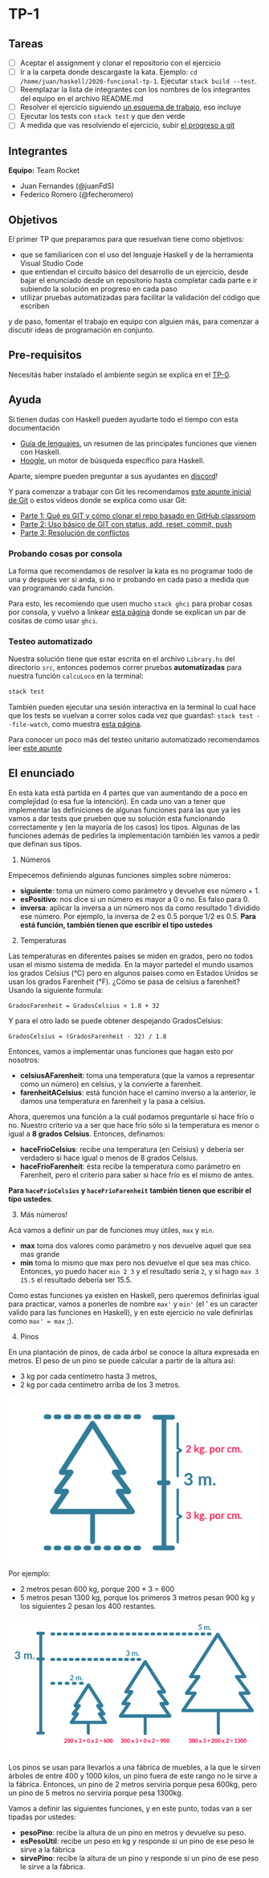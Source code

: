 # TP-1

## Tareas

- [ ] Aceptar el assignment y clonar el repositorio con el ejercicio
- [ ] Ir a la carpeta donde descargaste la kata. Ejemplo: `cd /home/juan/haskell/2020-funcional-tp-1`. Ejecutar `stack build --test`.
- [ ] Reemplazar la lista de integrantes con los nombres de los integrantes del equipo en el archivo README.md
- [ ] Resolver el ejercicio siguiendo [un esquema de trabajo](https://github.com/pdep-utn/enunciados-miercoles-noche/blob/master/pages/haskell/trabajo.md), eso incluye
- [ ] Ejecutar los tests con `stack test` y que den verde
- [ ] A medida que vas resolviendo el ejercicio, subir [el progreso a git](https://github.com/pdep-utn/enunciados-miercoles-noche/blob/master/pages/git/resolverConflictos.md)

## Integrantes

**Equipo:**  Team Rocket

- Juan Fernandes (@juanFdS)
- Federico Romero (@fecheromero)

## Objetivos

El primer TP que preparamos para que resuelvan tiene como objetivos:

- que se familiaricen con el uso del lenguaje Haskell y de la herramienta Visual Studio Code
- que entiendan el circuito básico del desarrollo de un ejercicio, desde bajar el enunciado desde un repositorio hasta completar cada parte e ir subiendo la solución en progreso en cada paso
- utilizar pruebas automatizadas para facilitar la validación del código que escriben

y de paso, fomentar el trabajo en equipo con alguien más, para comenzar a discutir ideas de programación en conjunto.

## Pre-requisitos

Necesitás haber instalado el ambiente según se explica en el [TP-0](https://classroom.github.com/a/--fY8B_v).

## Ayuda

Si tienen dudas con Haskell pueden ayudarte todo el tiempo con esta documentación

- [Guía de lenguajes](https://docs.google.com/document/d/1oJ-tyQJoBtJh0kFcsV9wSUpgpopjGtoyhJdPUdjFIJQ/edit?usp=sharing), un resumen de las principales funciones que vienen con Haskell.
- [Hoogle](https://www.haskell.org/hoogle/), un motor de búsqueda específico para Haskell.

Aparte, siempre pueden preguntar a sus ayudantes en [discord](https://discord.gg/4KY8PWp)!

Y para comenzar a trabajar con Git les recomendamos [este apunte inicial de Git](https://docs.google.com/document/d/1ozqfYCwt-37stynmgAd5wJlNOFKWYQeIZoeqXpAEs0I/edit) o estos videos donde se explica como usar Git:
- [Parte 1: Qué es GIT y cómo clonar el repo basado en GitHub classroom](https://www.youtube.com/watch?v=rRKe7l-ZNvM)
- [Parte 2: Uso básico de GIT con status, add, reset, commit, push](https://www.youtube.com/watch?v=OgasfM5qJJE)
- [Parte 3: Resolución de conflictos](https://www.youtube.com/watch?v=sKcN7cWFniw)

### Probando cosas por consola

La forma que recomendamos de resolver la kata es no programar todo de una y después ver si anda, si no ir probando en cada paso a medida que van programando cada función.

Para esto, les recomiendo que usen mucho `stack ghci` para probar cosas por consola, y vuelvo a linkear [esta página](https://github.com/pdep-utn/enunciados-miercoles-noche/blob/master/pages/haskell/trabajo.md#comandos-%C3%BAtiles) donde se explican un par de cositas de como usar `ghci`.

### Testeo automatizado

Nuestra solución tiene que estar escrita en el archivo `Library.hs` del directorio `src`, entonces podemos correr pruebas **automatizadas** para nuestra función `calcuLoco` en la terminal:

```bash
stack test
```

También pueden ejecutar una sesión interactiva en la terminal lo cual hace que los tests se vuelvan a correr solos cada vez que guardas!: `stack test --file-watch`, como muestra [esta página](https://github.com/pdep-utn/enunciados-miercoles-noche/blob/master/pages/haskell/trabajo.md#pruebas-automatizadas).

Para conocer un poco más del testeo unitario automatizado recomendamos leer [este apunte](https://docs.google.com/document/d/17EPSZSw7oY_Rv2VjEX2kMZDFklMOcDVVxyve9HSG0mE/edit#)

## El enunciado

En esta kata está partida en 4 partes que van aumentando de a poco en complejidad (o esa fue la intención). En cada uno van a tener que implementar las definiciones de algunas funciones para las que ya les vamos a dar tests que prueben que su solución esta funcionando correctamente y (en la mayoría de los casos) los tipos. Algunas de las funciones además de pedirles la implementación también les vamos a pedir que definan sus tipos.

1. Números

Empecemos definiendo algunas funciones simples sobre números:

- **siguiente**: toma un número como parámetro y devuelve ese número + 1.
- **esPositivo**: nos dice si un número es mayor a 0 o no. Es falso para 0.
- **inversa**: aplicar la inversa a un número nos da como resultado 1 dividido ese número. Por ejemplo, la inversa de 2 es 0.5 porque 1/2 es 0.5. **Para está función, también tienen que escribir el tipo ustedes**

2. Temperaturas

Las temperaturas en diferentes países se miden en grados, pero no todos usan el mismo sistema de medida. En la mayor partedel el mundo usamos los grados Celsius (°C) pero en algunos países como en Estados Unidos se usan los grados Farenheit (°F).
¿Cómo se pasa de celsius a farenheit? Usando la siguiente formula:

```
GradosFarenheit = GradosCelsius × 1.8 + 32
```

Y para el otro lado se puede obtener despejando GradosCelsius:

```
GradosCelsius = (GradosFarenheit - 32) / 1.8
```

Entonces, vamos a implementar unas funciones que hagan esto por nosotros:

- **celsiusAFarenheit**: toma una temperatura (que la vamos a representar como un número) en celsius, y la convierte a farenheit. 
- **farenheitACelsius**: está función hace el camino inverso a la anterior, le damos una temperatura en farenheit y la pasa a celsius.

Ahora, queremos una función a la cuál podamos preguntarle si hace frío o no. Nuestro criterio va a ser que hace frío sólo si la temperatura es menor o igual a **8 grados Celsius**. Entonces, definamos:

- **haceFrioCelsius**: recibe una temperatura (en Celsius) y debería ser verdadero si hace igual o menos de 8 grados Celsius.
- **haceFrioFarenheit**: ésta recibe la temperatura como parámetro en Farenheit, pero el criterio para saber si hace frío es el mismo de antes.

**Para `haceFrioCelsius` y `haceFrioFarenheit` también tienen que escribir el tipo ustedes**.

3. Más números!

Acá vamos a definir un par de funciones muy útiles, `max` y `min`.
- **max** toma dos valores como parámetro y nos devuelve aquel que sea mas grande
- **min** toma lo mismo que max pero nos devuelve el que sea mas chico.
Entonces, yo puedo hacer `min 2 3` y el resultado sería `2`, y si hago `max 3 15.5` el resultado debería ser 15.5.

Como estas funciones ya existen en Haskell, pero queremos definirlas igual para practicar, vamos a ponerles de nombre `max'` y `min'` (el ' es un caracter valido para las funciones en Haskell), y en este ejercicio no vale definirlas como `max' = max` ;).

4. Pinos

En una plantación de pinos, de cada árbol se conoce la altura expresada en metros. El peso de un pino se puede calcular a partir de la altura así:

  - 3 kg por cada centímetro hasta 3 metros,
  - 2 kg por cada centímetro arriba de los 3 metros. 

![](https://raw.githubusercontent.com/MumukiProject/mumuki-guia-funcional-practica-valores-y-funciones/master/images/pino.png)

Por ejemplo:

  - 2 metros pesan 600 kg, porque 200 * 3 = 600
  - 5 metros pesan 1300 kg, porque los primeros 3 metros pesan 900 kg y los siguientes 2 pesan los 400 restantes. 
    
![](https://raw.githubusercontent.com/MumukiProject/mumuki-guia-funcional-practica-valores-y-funciones/master/images/pinos.png)

Los pinos se usan para llevarlos a una fábrica de muebles, a la que le sirven árboles de entre 400 y 1000 kilos, un pino fuera de este rango no le sirve a la fábrica. Entonces, un pino de 2 metros serviría porque pesa 600kg, pero un pino de 5 metros no serviría porque pesa 1300kg.

Vamos a definir las siguientes funciones, y en este punto, todas van a ser tipadas por ustedes:

- **pesoPino**: recibe la altura de un pino en metros y devuelve su peso.
- **esPesoUtil**: recibe un peso en kg y responde si un pino de ese peso le sirve a la fábrica
- **sirvePino**: recibe la altura de un pino y responde si un pino de ese peso le sirve a la fábrica. 
